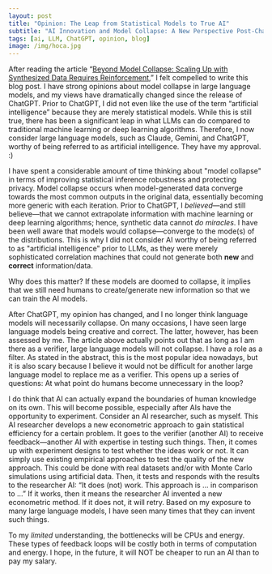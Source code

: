 ```yaml
---
layout: post
title: "Opinion: The Leap from Statistical Models to True AI"
subtitle: "AI Innovation and Model Collapse: A New Perspective Post-ChatGPT"
tags: [ai, LLM, ChatGPT, opinion, blog]
image: /img/hoca.jpg
---
```


After reading the article “[Beyond Model Collapse: Scaling Up with Synthesized Data Requires Reinforcement](https://arxiv.org/abs/2406.07515),” I felt compelled to write this blog post. I have strong opinions about model collapse in large language models, and my views have dramatically changed since the release of ChatGPT. Prior to ChatGPT, I did not even like the use of the term “artificial intelligence” because they are merely statistical models. While this is still true, there has been a significant leap in what LLMs can do compared to traditional machine learning or deep learning algorithms. Therefore, I now consider large language models, such as Claude, Gemini, and ChatGPT, worthy of being referred to as artificial intelligence. They have my approval. :)

I have spent a considerable amount of time thinking about "model collapse" in terms of improving statistical inference robustness and protecting privacy. Model collapse occurs when model-generated data converge towards the most common outputs in the original data, essentially becoming more generic with each iteration. Prior to ChatGPT, I _believed_—and still believe—that we cannot extrapolate information with machine learning or deep learning algorithms; hence, synthetic data cannot _do miracles_. I have been well aware that models would collapse—converge to the mode(s) of the distributions. This is why I did not consider AI worthy of being referred to as "artificial intelligence" prior to LLMs, as they were merely sophisticated correlation machines that could not generate both **new** and **correct** information/data.

Why does this matter? If these models are doomed to collapse, it implies that we still need humans to create/generate new information so that we can train the AI models.

After ChatGPT, my opinion has changed, and I no longer think language models will necessarily collapse. On many occasions, I have seen large language models being creative and correct. The latter, however, has been assessed by me. The article above actually points out that as long as I am there as a verifier, large language models will not collapse. I have a role as a filter. As stated in the abstract, this is the most popular idea nowadays, but it is also scary because I believe it would not be difficult for another large language model to replace me as a verifier. This opens up a series of questions: At what point do humans become unnecessary in the loop?

I do think that AI can actually expand the boundaries of human knowledge on its own. This will become possible, especially after AIs have the opportunity to experiment. Consider an AI researcher, such as myself. This AI researcher develops a new econometric approach to gain statistical efficiency for a certain problem. It goes to the verifier (another AI) to receive feedback—another AI with expertise in testing such things. Then, it comes up with experiment designs to test whether the ideas work or not. It can simply use existing empirical approaches to test the quality of the new approach. This could be done with real datasets and/or with Monte Carlo simulations using artificial data. Then, it tests and responds with the results to the researcher AI: “It does (not) work. This approach is ... in comparison to ...” If it works, then it means the researcher AI invented a new econometric method. If it does not, it will retry. Based on my exposure to many large language models, I have seen many times that they can invent such things.

To my *limited* understanding, the bottlenecks will be CPUs and energy. These types of feedback loops will be costly both in terms of computation and energy. I hope, in the future, it will NOT be cheaper to run an AI than to pay my salary.
